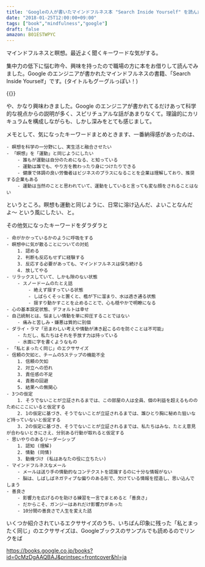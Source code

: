 ```yaml
---
title: 'Googleの人が書いたマインドフルネス本 "Search Inside Yourself" を読んだ'
date: "2018-01-25T12:00:00+09:00"
tags: ["book","mindfulness","google"]
draft: false
amazon: B01ESTWPYC
---
```


マインドフルネスと瞑想。最近よく聞くキーワードな気がする。

集中力の低下に悩む昨今、興味を持ったので職場の方に本をお借りして読んでみました。Google のエンジニアが書かれたマインドフルネスの書籍、「Search Inside Yourself」です。(タイトルもグーグルっぽい！) 

{{<amazon asin="B01ESTWPYC">}}

や、かなり興味わきました。Google のエンジニアが書かれてるだけあって科学的な視点からの説明が多く、スピリチュアルな話があまりなくて。理論的にカリキュラムを構成しながらも、しかし深みをとても感じまして。

メモとして、気になったキーワードまとめときます、一番納得感があったのは、

```
- 瞑想を科学の一分野にし、実生活と融合させたい
- 「瞑想」を「運動」と同じようにしたい
    - 誰もが運動は自分のためになる、と知っている
    - 運動は誰でも、やり方を教わったり身につけたりできる
    - 健康で体調の良い労働者はビジネスのプラスになることを企業は理解しており、推奨する企業もある
    - 運動は当然のことと思われていて、運動をしていると言っても変な顔をされることはない
```

というところ。瞑想も運動と同じように、日常に溶け込んだ、よいことなんだよ〜 という風にしたい、と。

その他気になったキーワードをダラダラと

```
- 命がかかっているかのように呼吸をする
- 瞑想中に気が散ることについての対処
    1. 認める
    2. 判断も反応もせずに経験する
    3. 反応する必要があっても、マインドフルネスは保ち続ける
    4. 放してやる
- リラックスしていて、しかも隙のない状態
    - スノードームのたとえ話
        - 絶えず揺すっている状態
        - しばらくそっと置くと、檻が下に溜まり、水は透き通る状態
        - 揺すり動かすことを止めることで、心も穏やかで明瞭になる
- 心の基本設定状態、デフォルトは幸せ
- 自己統制とは、悩ましい情動を単に抑圧することではない
    - 痛みと苦しみ・嫌悪は質的に別個
- ダライ・ラマ「忌まわしい考えや情動が沸き起こるのを防ぐことは不可能」
    - ただし、私たちはそれを手放す力は持っている
    - 水面に字を書くようなもの
- 「私とまったく同じ」のエクササイズ
- 信頼の欠如と、チームの5ステップの機能不全
    1. 信頼の欠如
    2. 対立への恐れ
    3. 責任感の不足
    4. 責務の回避
    5. 結果への無関心
- 3つの仮定
    1. そうでないことが立証されるまでは、この部屋の人は全員、個の利益を超えるもののためにここにいると仮定する
    2. 1の仮定に基づき、そうでないことが立証されるまでは、誰ひとり胸に秘めた狙いなど持っていないと仮定する
    3. 2の仮定に基づき、そうでないことが立証されるまでは、私たちはみな、たとえ意見が合わないときにさえ、分別ある行動が取れると仮定する
- 思いやりのあるリーダーシップ
    1. 認知 (理解)
    2. 情動 (同情)
    3. 動機づけ (私はあなたの役に立ちたい)
- マインドフルネスなメール
    - メールは送り手の情動的なコンテクストを認識するのに十分な情報がない
    - 脳は、しばしばネガティブな偏りのある形で、欠けている情報を捏造し、思い込んでしまう
- 善良さ
    - 影響力を広げるのを助ける練習を一言でまとめると「善良さ」
    - だからこそ、ガンジーはあれだけ影響力があった
    - 10分間の善良さで人生を変えた話
```

いくつか紹介されているエクササイズのうち、いちばん印象に残った「私とまったく同じ」のエクササイズは、Googleブックスのサンプルでも読めるのでリンクをば

https://books.google.co.jp/books?id=0cMzDgAAQBAJ&printsec=frontcover&hl=ja
